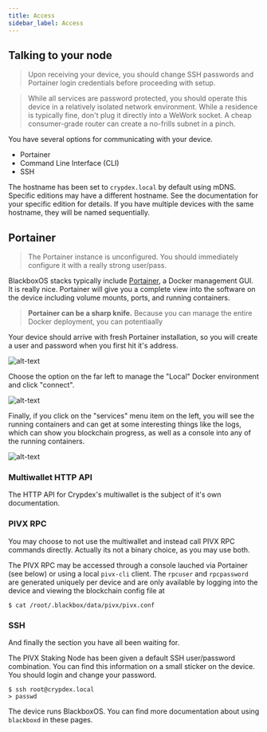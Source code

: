 ```yaml
---
title: Access
sidebar_label: Access
---
```


## Talking to your node

> Upon receiving your device, you should change SSH passwords and Portainer login credentials before proceeding with setup.

> While all services are password protected, you should operate this device in a relatively isolated network environment. While a residence is typically fine, don't plug it directly into a WeWork socket. A cheap consumer-grade router can create a no-frills subnet in a pinch.

You have several options for communicating with your device.

- Portainer
- Command Line Interface (CLI)
- SSH

The hostname has been set to `crypdex.local` by default using mDNS. Specific editions may have a different hostname. See the documentation for your specific edition for details. If you have multiple devices with the same hostname, they will be named sequentially.

## Portainer

> The Portainer instance is unconfigured. You should immediately configure it with a really strong user/pass.

BlackboxOS stacks typically include [Portainer](https://portainer.io), a Docker management GUI. It is really nice. Portainer will give you a complete view into the software on the device including volume mounts, ports, and running containers.

> **Portainer can be a sharp knife.** Because you can manage the entire Docker deployment, you can potentiaally

Your device should arrive with fresh Portainer installation, so you will create a user and password when you first hit it's address.

![alt-text](assets/portainer-init.png)

Choose the option on the far left to manage the "Local" Docker environment and click "connect".

![alt-text](assets/portainer-local.png)

Finally, if you click on the "services" menu item on the left, you will see the running containers and can get at some interesting things like the logs, which can show you blockchain progress, as well as a console into any of the running containers.

![alt-text](assets/portainer-services.png)

### Multiwallet HTTP API

The HTTP API for Crypdex's multiwallet is the subject of it's own documentation.

### PIVX RPC

You may choose to not use the multiwallet and instead call PIVX RPC commands directly. Actually its not a binary choice, as you may use both.

The PIVX RPC may be accessed through a console lauched via Portainer (see below) or using a local `pivx-cli` client. The `rpcuser` and `rpcpassword` are generated uniquely per device and are only available by logging into the device and viewing the blockchain config file at

```shell
$ cat /root/.blackbox/data/pivx/pivx.conf
```

### SSH

And finally the section you have all been waiting for.

The PIVX Staking Node has been given a default SSH user/password combination. You can find this information on a small sticker on the device. You should login and change your password.

```shell
$ ssh root@crypdex.local
> passwd
```

The device runs BlackboxOS. You can find more documentation about using `blackboxd` in these pages.
